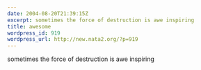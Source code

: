 ```yaml
---
date: 2004-08-20T21:39:15Z
excerpt: sometimes the force of destruction is awe inspiring
title: awesome
wordpress_id: 919
wordpress_url: http://new.nata2.org/?p=919
---
```


sometimes the force of destruction is awe inspiring
